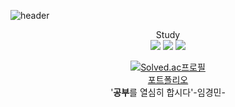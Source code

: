 ![header](https://capsule-render.vercel.app/api?type=wave&color=auto&height=300&section=header&text=202206030%20&06030fontSize=90)<br>
<div align=center>
	Study<br>
<img src="https://img.shields.io/badge/c++-B2CCFF?style=flat&logo=c++&logoColor=white"/>
 <img src="https://img.shields.io/badge/php-D1B2FF?style=flat&logo=php&logoColor=white"/>
 <img src="https://img.shields.io/badge/typescript-B5B2FF?style=flat&logo=typescript&logoColor=white"/><br>
 
 [![Solved.ac프로필](http://mazassumnida.wtf/api/v2/generate_badge?boj={yuls0202})](https://solved.ac/{handle})<br>
 [포트폴리오](https://yuls0202.github.io/index/)<br>
'**공부**를 열심히 합시다'-임경민-
<div>

